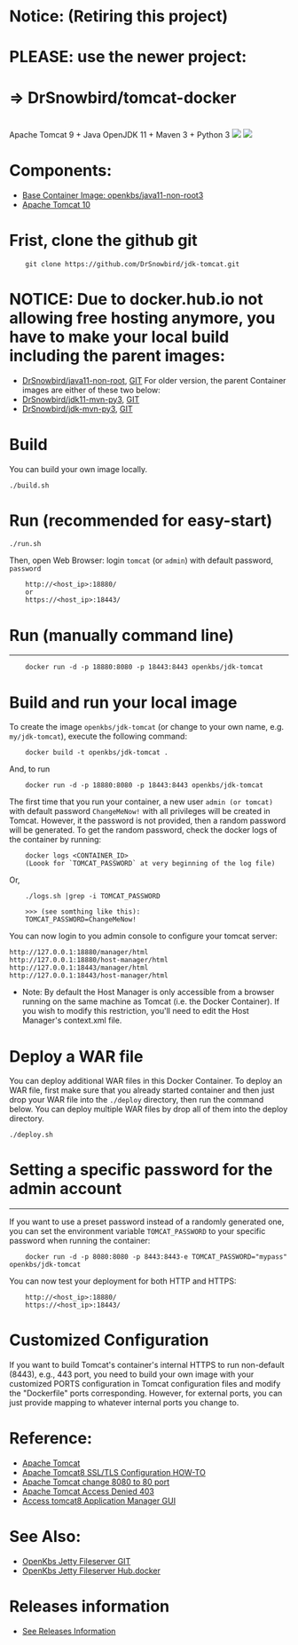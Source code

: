 # ###############################
# Notice: (Retiring this project)
# PLEASE: use the newer project:
# => DrSnowbird/tomcat-docker
# ###############################

Apache Tomcat 9 + Java OpenJDK 11 + Maven 3 + Python 3
[![](https://images.microbadger.com/badges/image/openkbs/jdk-tomcat.svg)](https://microbadger.com/images/openkbs/jdk-tomcat "Get your own image badge on microbadger.com") [![](https://images.microbadger.com/badges/version/openkbs/jdk-tomcat.svg)](https://microbadger.com/images/openkbs/jdk-tomcat "Get your own version badge on microbadger.com")

# Components:

* [Base Container Image: openkbs/java11-non-root3](https://github.com/DrSnowbird/java11-non-root)
* [Apache Tomcat 10](https://tomcat.apache.org/download-10.cgi)

# Frist, clone the github git

```
    git clone https://github.com/DrSnowbird/jdk-tomcat.git
```

# NOTICE: Due to docker.hub.io not allowing free hosting anymore, you have to make your local build including the parent images:
- [DrSnowbird/java11-non-root](https://github.com/DrSnowbird/java11-non-root), [GIT](git@github.com:DrSnowbird/java11-non-root.git)
For older version, the parent Container images are either of these two below:
- [DrSnowbird/jdk11-mvn-py3](https://github.com/DrSnowbird/jdk11-mvn-py3), [GIT](git@github.com:DrSnowbird/jdk11-mvn-py3.git)
- [DrSnowbird/jdk-mvn-py3](https://github.com/DrSnowbird/jdk-mvn-py3), [GIT](git@github.com:DrSnowbird/jdk-mvn-py3.git)

# Build
You can build your own image locally.
```
./build.sh
```

# Run (recommended for easy-start)

```
./run.sh
```
Then, open Web Browser: login `tomcat` (or `admin`) with default password, `password`
```
    http://<host_ip>:18880/
    or
    https://<host_ip>:18443/
```

# Run (manually command line)

-------------------------------------------------
```
    docker run -d -p 18880:8080 -p 18443:8443 openkbs/jdk-tomcat
```

# Build and run your local image
To create the image `openkbs/jdk-tomcat` (or change to your own name, e.g. `my/jdk-tomcat`), execute the following command:

```
    docker build -t openkbs/jdk-tomcat .
```
And, to run

```
    docker run -d -p 18880:8080 -p 18443:8443 openkbs/jdk-tomcat
```

The first time that you run your container, a new user `admin (or tomcat)` with default password `ChangeMeNow!` with all privileges will be created in Tomcat.
However, it the password is not provided, then a random password will be generated. To get the random password, check the docker logs of the container by running:

```
    docker logs <CONTAINER_ID>
    (Loook for `TOMCAT_PASSWORD` at very beginning of the log file)
```
Or,
```
    ./logs.sh |grep -i TOMCAT_PASSWORD
    
    >>> (see somthing like this):
    TOMCAT_PASSWORD=ChangeMeNow!
```

You can now login to you admin console to configure your tomcat server:

    http://127.0.0.1:18880/manager/html
    http://127.0.0.1:18880/host-manager/html
    http://127.0.0.1:18443/manager/html
    http://127.0.0.1:18443/host-manager/html

* Note: By default the Host Manager is only accessible from a browser running on the same machine as Tomcat (i.e. the Docker Container). If you wish to modify this restriction, you'll need to edit the Host Manager's context.xml file.
    
# Deploy a WAR file
You can deploy additional WAR files in this Docker Container.
To deploy an WAR file, first make sure that you already started container and then just drop your WAR file into the `./deploy` directory, then run the command below. You can deploy multiple WAR files by drop all of them into the deploy directory.
```
./deploy.sh
```

# Setting a specific password for the admin account
-------------------------------------------------

If you want to use a preset password instead of a randomly generated one, you can
set the environment variable `TOMCAT_PASSWORD` to your specific password when running the container:
```
    docker run -d -p 8080:8080 -p 8443:8443-e TOMCAT_PASSWORD="mypass" openkbs/jdk-tomcat
```

You can now test your deployment for both HTTP and HTTPS:

```
    http://<host_ip>:18880/
    https://<host_ip>:18443/
```

# Customized Configuration
If you want to build Tomcat's container's internal HTTPS to run non-default (8443), e.g., 443 port, you need to build your own image with your customized PORTS configuration in Tomcat configuration files and modify the "Dockerfile" ports corresponding.
However, for external ports, you can just provide mapping to whatever internal ports you change to.

# Reference: 
* [Apache Tomcat](https://tomcat.apache.org/)
* [Apache Tomcat8 SSL/TLS Configuration HOW-TO](https://tomcat.apache.org/tomcat-9.0-doc/ssl-howto.html)
* [Apache Tomcat change 8080 to 80 port](https://www.baeldung.com/tomcat-change-port)
* [Apache Tomcat Access Denied 403](https://itpeopleblog.wordpress.com/2018/03/19/access-tomcat8-application-manager-gui/)
* [Access tomcat8 Application Manager GUI](https://itpeopleblog.wordpress.com/2018/03/19/access-tomcat8-application-manager-gui/)

# See Also:
* [OpenKbs Jetty Fileserver GIT](https://github.com/DrSnowbird/jetty-fileserver)
* [OpenKbs Jetty Fileserver Hub.docker](https://hub.docker.com/r/openkbs/jetty-fileserver/)

# Releases information
* [See Releases Information](https://github.com/DrSnowbird/jdk-mvn-py3#releases-information)

